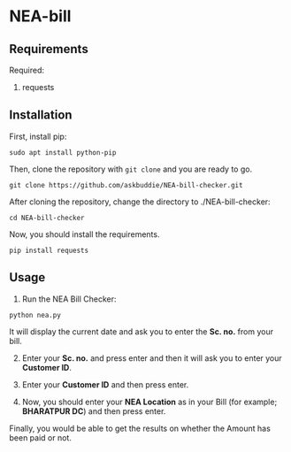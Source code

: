 # NEA-bill

## Requirements

Required:

1. requests

## Installation

First, install pip:

```
sudo apt install python-pip
```

Then, clone the repository with `git clone` and you are ready to go.

```
git clone https://github.com/askbuddie/NEA-bill-checker.git
```

After cloning the repository, change the directory to ./NEA-bill-checker:

```
cd NEA-bill-checker
```

Now, you should install the requirements.

```
pip install requests
```

## Usage

1. Run the NEA Bill Checker:

```
python nea.py
```

It will display the current date and ask you to enter the **Sc. no.** from your bill.

2. Enter your **Sc. no.** and press enter and then it will ask you to enter your **Customer ID**.

3. Enter your **Customer ID** and then press enter.

4. Now, you should enter your **NEA Location** as in your Bill (for example; **BHARATPUR DC**) and then press enter.

Finally, you would be able to get the results on whether the Amount has been paid or not.
